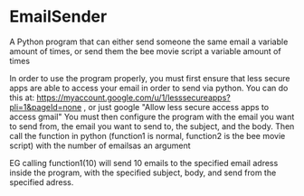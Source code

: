 # EmailSender
A Python program that can either send someone the same email a variable amount of times, or send them the bee movie script a variable amount of times 

In order to use the program properly, you must first ensure that less secure apps are able to access your email in order to send via python. You can do this at: https://myaccount.google.com/u/1/lesssecureapps?pli=1&pageId=none , or just google "Allow less secure access apps to access gmail"
You must then configure the program with the email you want to send from, the email you want to send to, the subject, and the body. 
Then call the function in python (function1 is normal, function2 is the bee movie script) with the number of emailsas an argument 

EG calling function1(10) will send 10 emails to the specified email adress inside the program, with the specified subject, body, and send from the specified adress.

